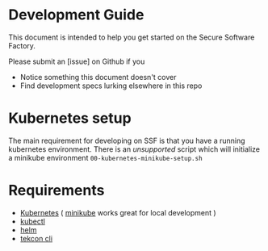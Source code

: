 # Development Guide

This document is intended to help you get started on the Secure Software Factory.

Please submit an [issue] on Github if you
* Notice something this document doesn't cover
* Find development specs lurking elsewhere in this repo

# Kubernetes setup

The main requirement for developing on SSF is that you have a running kubernetes environment.
There is an *unsupported* script which will initialize a minikube environment `00-kubernetes-minikube-setup.sh`

# Requirements

* [Kubernetes](https://github.com/kubernetes/kubernetes) ( [minikube](https://github.com/kubernetes/minikube) works great for local development )
* [kubectl](https://github.com/kubernetes/kubectl)
* [helm](https://github.com/helm/helm)
* [tekcon cli](https://github.com/tektoncd/cli)
